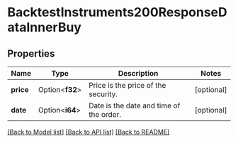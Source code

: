 # BacktestInstruments200ResponseDataInnerBuy

## Properties

Name | Type | Description | Notes
------------ | ------------- | ------------- | -------------
**price** | Option<**f32**> | Price is the price of the security. | [optional]
**date** | Option<**i64**> | Date is the date and time of the order. | [optional]

[[Back to Model list]](../README.md#documentation-for-models) [[Back to API list]](../README.md#documentation-for-api-endpoints) [[Back to README]](../README.md)


